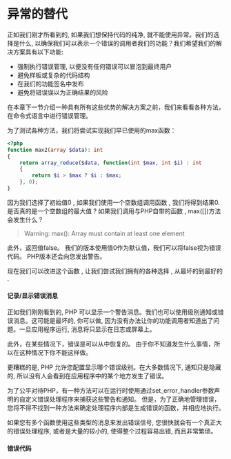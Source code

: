 # 异常的替代

正如我们刚才所看到的, 如果我们想保持代码的纯净, 就不能使用异常。我们的选择是什么, 以确保我们可以表示一个错误的调用者我们的功能？我们希望我们的解决方案具有以下功能:

* 强制执行错误管理, 以便没有任何错误可以冒泡到最终用户
* 避免样板或复杂的代码结构
* 在我们的功能签名中发布
* 避免将错误误以为正确结果的风险

在本章下一节介绍一种具有所有这些优势的解决方案之前，我们来看看各种方法，在命令式语言中进行错误管理。

为了测试各种方法，我们将尝试实现我们早已使用的max函数：

```php
<?php
function max2(array $data): int
{
    return array_reduce($data, function(int $max, int $i) : int 
    {
        return $i > $max ? $i : $max;
    }, 0);
}
```

因为我们选择了初始值0 , 如果我们使用一个空数组调用函数 , 我们将得到结果0.是否真的是一个空数组的最大值 ? 如果我们调用与PHP自带的函数 , max\(\[\]\)方法会发生什么 ?

> Warning: max\(\): Array must contain at least one element

此外，返回值false。 我们的版本使用值0作为默认值，我们可以将false视为错误代码。 PHP版本还会向您发出警告。

现在我们可以改进这个函数 , 让我们尝试我们拥有的各种选择 , 从最坏的到最好的 .

#### 记录/显示错误消息

正如我们刚刚看到的, PHP 可以显示一个警告消息。我们也可以使用级别通知或错误消息。这可能是最坏的, 你可以做, 因为没有办法让你的功能调用者知道出了问题。一旦应用程序运行, 消息将只显示在日志或屏幕上。

此外，在某些情况下，错误是可以从中恢复的。 由于你不知道发生什么事情，所以在这种情况下你不能这样做。

更糟糕的是, PHP 允许您配置显示哪个错误级别。在大多数情况下, 通知只是隐藏的, 所以没有人会看到在应用程序中的某个地方发生了错误。

为了公平对待PHP，有一种方法可以在运行时使用通过set\_error\_handler参数声明的自定义错误处理程序来捕获这些警告和通知。 但是，为了正确地管理错误，您将不得不找到一种方法来确定处理程序内部是生成错误的函数，并相应地执行。

如果您有多个函数使用这些类型的消息来发出错误信号, 您很快就会有一个真正大的错误处理程序, 或者是大量的较小的, 使得整个过程容易出错, 而且非常繁琐。

#### 错误代码





